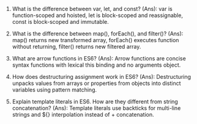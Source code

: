 1) What is the difference between var, let, and const?
(Ans): var is function-scoped and hoisted, let is block-scoped and reassignable, const is block-scoped and immutable.

2) What is the difference between map(), forEach(), and filter()? 
(Ans): map() returns new transformed array, forEach() executes function without returning, filter() returns new filtered array.

3) What are arrow functions in ES6?
(Ans): Arrow functions are concise syntax functions with lexical this binding and no arguments object.

4) How does destructuring assignment work in ES6?
(Ans): Destructuring unpacks values from arrays or properties from objects into distinct variables using pattern matching.

5) Explain template literals in ES6. How are they different from string concatenation?
(Ans): Template literals use backticks for multi-line strings and ${} interpolation instead of + concatenation.

